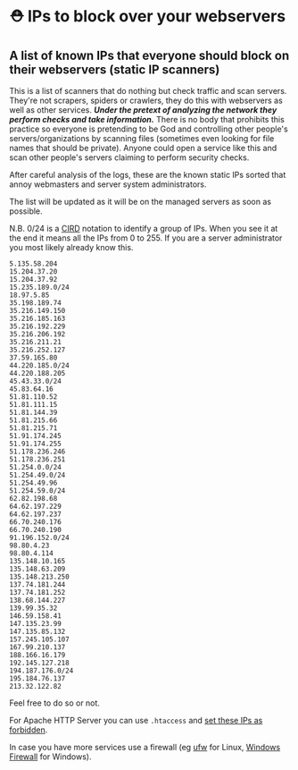 # ⛑️ IPs to block over your webservers
## A list of known IPs that everyone should block on their webservers (static IP scanners)

This is a list of scanners that do nothing but check traffic and scan servers. They're not scrapers, spiders or crawlers, they do this with webservers as well as other services.
**_Under the pretext of analyzing the network they perform checks and take information._**
There is no body that prohibits this practice so everyone is pretending to be God and controlling other people's servers/organizations by scanning files (sometimes even looking for file names that should be private). Anyone could open a service like this and scan other people's servers claiming to perform security checks.

After careful analysis of the logs, these are the known static IPs sorted that annoy webmasters and server system administrators.

The list will be updated as it will be on the managed servers as soon as possible.
<!-- This list should be called fuck these bastards -->
N.B. 0/24 is a [CIRD](https://en.wikipedia.org/wiki/Classless_Inter-Domain_Routing) notation to identify a group of IPs. When you see it at the end it means all the IPs from 0 to 255. If you are a server administrator you most likely already know this.
```
5.135.58.204
15.204.37.20
15.204.37.92
15.235.189.0/24
18.97.5.85
35.198.189.74
35.216.149.150
35.216.185.163
35.216.192.229
35.216.206.192
35.216.211.21
35.216.252.127
37.59.165.80
44.220.185.0/24
44.220.188.205
45.43.33.0/24
45.83.64.16
51.81.110.52
51.81.111.15
51.81.144.39
51.81.215.66
51.81.215.71
51.91.174.245
51.91.174.255
51.178.236.246
51.178.236.251
51.254.0.0/24
51.254.49.0/24
51.254.49.96
51.254.59.0/24
62.82.198.68
64.62.197.229
64.62.197.237
66.70.240.176
66.70.240.190
91.196.152.0/24
98.80.4.23
98.80.4.114
135.148.10.165
135.148.63.209
135.148.213.250
137.74.181.244
137.74.181.252
138.68.144.227
139.99.35.32
146.59.158.41
147.135.23.99
147.135.85.132
157.245.105.107
167.99.210.137
188.166.16.179
192.145.127.218
194.187.176.0/24
195.184.76.137
213.32.122.82

```

Feel free to do so or not.

For Apache HTTP Server you can use `.htaccess` and [set these IPs as forbidden](https://serverfault.com/questions/714270/how-to-block-ip-in-htaccess-on-apache-2-4#answer-750459).

In case you have more services use a firewall (eg [ufw](https://www.digitalocean.com/community/tutorials/how-to-set-up-a-firewall-with-ufw-on-ubuntu) for Linux, [Windows Firewall](https://knowledge.civilgeo.com/configuring-windows-firewall-to-allow-or-block-ip-addresses/) for Windows).
